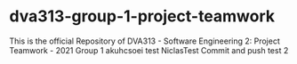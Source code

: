 # dva313-group-1-project-teamwork
This is the official Repository of DVA313 - Software Engineering 2: Project Teamwork - 2021 Group 1
akuhcsoei
test
NiclasTest Commit and push test 2